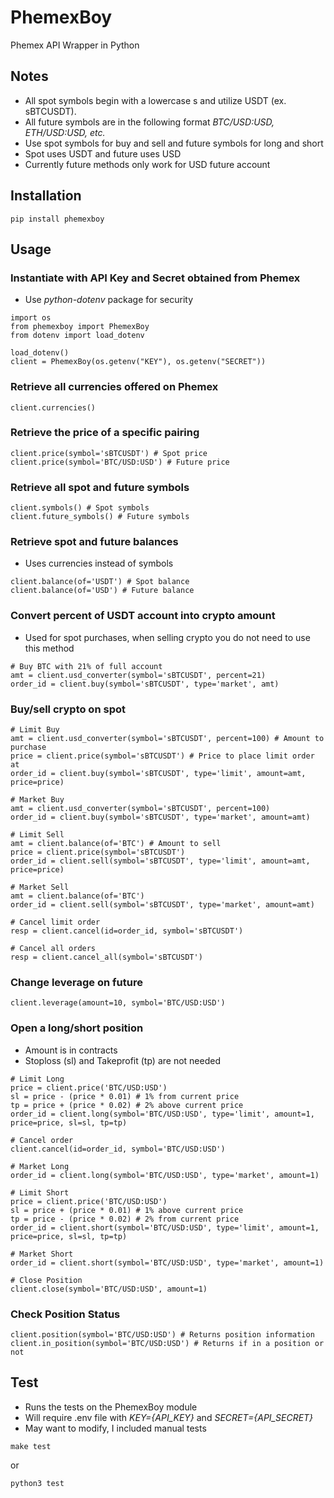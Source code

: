 # PhemexBoy
Phemex API Wrapper in Python

## Notes
- All spot symbols begin with a lowercase s and utilize USDT (ex. sBTCUSDT).
- All future symbols are in the following format *BTC/USD:USD, ETH/USD:USD, etc.*
- Use spot symbols for buy and sell and future symbols for long and short
- Spot uses USDT and future uses USD
- Currently future methods only work for USD future account

## Installation
```
pip install phemexboy
```

## Usage
### Instantiate with API Key and Secret obtained from Phemex
- Use *python-dotenv* package for security
```
import os
from phemexboy import PhemexBoy
from dotenv import load_dotenv

load_dotenv()
client = PhemexBoy(os.getenv("KEY"), os.getenv("SECRET"))
```

### Retrieve all currencies offered on Phemex
```
client.currencies()
```

### Retrieve the price of a specific pairing
```
client.price(symbol='sBTCUSDT') # Spot price
client.price(symbol='BTC/USD:USD') # Future price
```

### Retrieve all spot and future symbols
```
client.symbols() # Spot symbols
client.future_symbols() # Future symbols
```

### Retrieve spot and future balances
- Uses currencies instead of symbols
```
client.balance(of='USDT') # Spot balance
client.balance(of='USD') # Future balance
```

### Convert percent of USDT account into crypto amount
- Used for spot purchases, when selling crypto you do not need to use this method
```
# Buy BTC with 21% of full account
amt = client.usd_converter(symbol='sBTCUSDT', percent=21)
order_id = client.buy(symbol='sBTCUSDT', type='market', amt)
```

### Buy/sell crypto on spot
```
# Limit Buy
amt = client.usd_converter(symbol='sBTCUSDT', percent=100) # Amount to purchase
price = client.price(symbol='sBTCUSDT') # Price to place limit order at
order_id = client.buy(symbol='sBTCUSDT', type='limit', amount=amt, price=price)

# Market Buy
amt = client.usd_converter(symbol='sBTCUSDT', percent=100)
order_id = client.buy(symbol='sBTCUSDT', type='market', amount=amt)

# Limit Sell
amt = client.balance(of='BTC') # Amount to sell
price = client.price(symbol='sBTCUSDT')
order_id = client.sell(symbol='sBTCUSDT', type='limit', amount=amt, price=price)

# Market Sell
amt = client.balance(of='BTC')
order_id = client.sell(symbol='sBTCUSDT', type='market', amount=amt)

# Cancel limit order
resp = client.cancel(id=order_id, symbol='sBTCUSDT')

# Cancel all orders
resp = client.cancel_all(symbol='sBTCUSDT')
```

### Change leverage on future
```
client.leverage(amount=10, symbol='BTC/USD:USD')
```

### Open a long/short position
- Amount is in contracts
- Stoploss (sl) and Takeprofit (tp) are not needed
```
# Limit Long
price = client.price('BTC/USD:USD')
sl = price - (price * 0.01) # 1% from current price
tp = price + (price * 0.02) # 2% above current price
order_id = client.long(symbol='BTC/USD:USD', type='limit', amount=1, price=price, sl=sl, tp=tp)

# Cancel order
client.cancel(id=order_id, symbol='BTC/USD:USD')

# Market Long
order_id = client.long(symbol='BTC/USD:USD', type='market', amount=1)

# Limit Short
price = client.price('BTC/USD:USD')
sl = price + (price * 0.01) # 1% above current price
tp = price - (price * 0.02) # 2% from current price
order_id = client.short(symbol='BTC/USD:USD', type='limit', amount=1, price=price, sl=sl, tp=tp)

# Market Short
order_id = client.short(symbol='BTC/USD:USD', type='market', amount=1)

# Close Position
client.close(symbol='BTC/USD:USD', amount=1)
```

### Check Position Status
```
client.position(symbol='BTC/USD:USD') # Returns position information
client.in_position(symbol='BTC/USD:USD') # Returns if in a position or not
```

## Test

- Runs the tests on the PhemexBoy module
- Will require .env file with *KEY={API_KEY}* and *SECRET={API_SECRET}*
- May want to modify, I included manual tests

```
make test
```

or

```
python3 test
```
